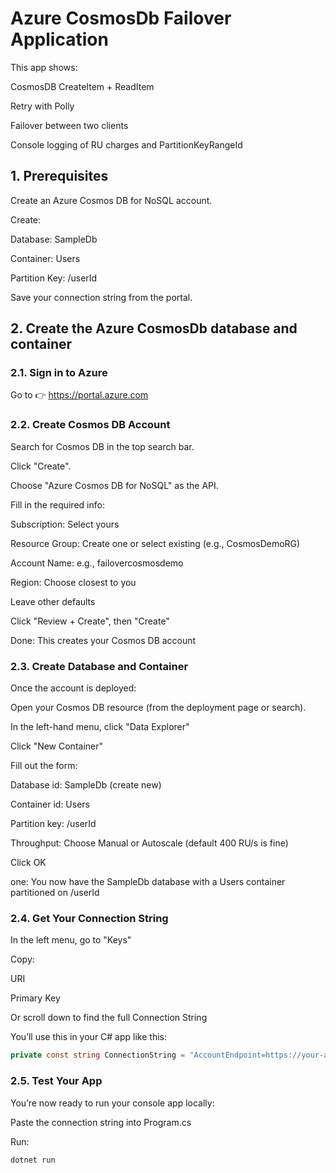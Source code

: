 #   Azure CosmosDb Failover Application

This app shows:

CosmosDB CreateItem + ReadItem

Retry with Polly

Failover between two clients

Console logging of RU charges and PartitionKeyRangeId

## 1. Prerequisites

Create an Azure Cosmos DB for NoSQL account.

Create:

Database: SampleDb

Container: Users

Partition Key: /userId

Save your connection string from the portal.

## 2. Create the Azure CosmosDb database and container

### 2.1. Sign in to Azure

Go to 👉 https://portal.azure.com

### 2.2. Create Cosmos DB Account

Search for Cosmos DB in the top search bar.

Click "Create".

Choose "Azure Cosmos DB for NoSQL" as the API.

Fill in the required info:

Subscription: Select yours

Resource Group: Create one or select existing (e.g., CosmosDemoRG)

Account Name: e.g., failovercosmosdemo

Region: Choose closest to you

Leave other defaults

Click "Review + Create", then "Create"

Done: This creates your Cosmos DB account

### 2.3. Create Database and Container

Once the account is deployed:

Open your Cosmos DB resource (from the deployment page or search).

In the left-hand menu, click "Data Explorer"

Click "New Container"

Fill out the form:

Database id: SampleDb (create new)

Container id: Users

Partition key: /userId

Throughput: Choose Manual or Autoscale (default 400 RU/s is fine)

Click OK

 one: You now have the SampleDb database with a Users container partitioned on /userId

### 2.4. Get Your Connection String

In the left menu, go to "Keys"

Copy:

URI

Primary Key

Or scroll down to find the full Connection String

You’ll use this in your C# app like this:

```csharp
private const string ConnectionString = "AccountEndpoint=https://your-account.documents.azure.com:443/;AccountKey=your-key;";
```

### 2.5. Test Your App

You’re now ready to run your console app locally:

Paste the connection string into Program.cs

Run:

```
dotnet run
```
